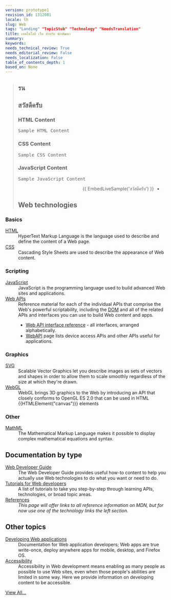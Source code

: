 ```yaml
---
version: prototype1
revision_id: 1312081
locale: th
slug: Web
tags: "Landing" "TopicStub" "Technology" "NeedsTranslation"
title: เทคโนโลยี เว็บ สำหรับ นักพัฒนา
summary: 
keywords: 
needs_technical_review: True
needs_editorial_review: False
needs_localization: False
table_of_contents_depth: 1
based_on: None
---
```

<blockquote>
<h2 id="รน">รน</h2>

<h2 id="สวัสดีครับ" name="สวัสดีครับ">สวัสดีครับ</h2>

<h3 id="HTML_Content">HTML Content</h3>

<pre class="brush: html">
Sample HTML Content</pre>

<h3 id="CSS_Content">CSS Content</h3>

<pre class="brush: css">
Sample CSS Content</pre>

<h3 id="JavaScript_Content">JavaScript Content</h3>

<pre class="brush: js">
Sample JavaScript Content</pre>

<ul dir="rtl">
 <li>{{ EmbedLiveSample('สวัสดีครับ') }}<span style="display:none">&nbsp;</span><span style="display:none">&nbsp;</span><span style="display:none">&nbsp;</span><span style="display:none">&nbsp;</span><span style="display:none">&nbsp;</span><span style="display:none">&nbsp;</span></li>
</ul>

<dl>
</dl>

<h2 id="Web_technologies">Web technologies</h2>
</blockquote>

<div class="row topicpage-table">
<div class="section">
<h3 id="Basics">Basics</h3>

<dl>
 <dt><a href="/en-US/docs/Web/HTML">HTML</a></dt>
 <dd>HyperText Markup Language is the language used to describe and define the content of a Web page.</dd>
 <dt><a href="/en-US/docs/Web/CSS">CSS</a></dt>
 <dd>Cascading Style Sheets are used to describe the appearance of Web content.</dd>
</dl>

<h3 id="Scripting">Scripting</h3>

<dl>
 <dt><a href="/en-US/docs/Web/JavaScript">JavaScript</a></dt>
 <dd>JavaScript is the programming language used to build advanced Web sites and applications.</dd>
 <dt><a href="/en-US/docs/Web/Reference/API">Web APIs</a></dt>
 <dd>Reference material for each of the individual APIs that comprise the Web's powerful scriptability, including the <a href="/en-US/docs/DOM">DOM</a> and all of the related APIs and interfaces you can use to build Web content and apps.
 <ul>
  <li><a href="/en-US/docs/Web/API" title="/en-US/docs/Web/API">Web API interface reference</a> - all interfaces, arranged alphabetically.</li>
  <li><a href="/en-US/docs/WebAPI">WebAPI</a> page lists device access APIs and other APIs useful for applications.</li>
 </ul>
 </dd>
</dl>

<h3 id="Graphics">Graphics</h3>

<dl>
 <dt><a href="/en-US/docs/SVG">SVG<span id="cke_bm_92C" style="display:none"> </span></a></dt>
 <dd>Scalable Vector Graphics let you describe images as sets of vectors and shapes in order to allow them to scale smoothly regardless of the size at which they're drawn.</dd>
 <dt><a href="/en-US/docs/Web/WebGL" title="/en-US/docs/Web/WebGL">WebGL</a></dt>
 <dd>WebGL brings 3D graphics to the Web by introducing an API that closely conforms to OpenGL ES 2.0 that can be used in HTML {{HTMLElement("canvas")}} elements</dd>
</dl>

<h3 id="Other">Other</h3>

<dl>
 <dt><a href="/en-US/docs/Web/MathML">MathML</a></dt>
 <dd>The Mathematical Markup Language makes it possible to display complex mathematical equations and syntax.</dd>
</dl>
</div>

<div class="section">
<h2 class="Documentation" id="Documentation_by_type">Documentation by type</h2>

<dl>
 <dt><a href="/en-US/docs/Web/Guide">Web Developer Guide</a></dt>
 <dd>The Web Developer Guide provides useful how-to content to help you actually use Web technologies to do what you want or need to do.</dd>
 <dt><a href="/en-US/docs/Web/Tutorials">Tutorials for Web developers</a></dt>
 <dd>A list of tutorials to take you step-by-step through learning APIs, technologies, or broad topic areas.</dd>
 <dt><a href="/en-US/docs/Web/Reference">References</a></dt>
 <dd><em>This page will offer links to all reference information on MDN, but for now use one of the technology links the left section.</em></dd>
</dl>

<h2 id="Other_topics">Other topics</h2>

<dl>
 <dt><a href="/en-US/docs/Web/Apps">Developing Web applications</a></dt>
 <dd>Documentation for Web application developers; Web apps are true write-once, deploy anywhere apps for mobile, desktop, and Firefox OS.</dd>
 <dt><a href="/en-US/docs/Web/Accessibility">Accessibility</a></dt>
 <dd>Accessibility in Web development means enabling as many people as possible to use Web sites, even when those people's abilities are limited in some way. Here we provide information on developing content to be accessible.</dd>
</dl>
</div>
</div>

<p><span class="alllinks"><a href="/en-US/docs/tag/Web">View All...</a></span></p>

<p><br />
 <a name="Thai"></a></p>

